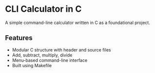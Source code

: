 # CLI Calculator in C

A simple command-line calculator written in C as a foundational project.

## Features
- Modular C structure with header and source files
- Add, subtract, multiply, divide
- Menu-based command-line interface
- Built using Makefile